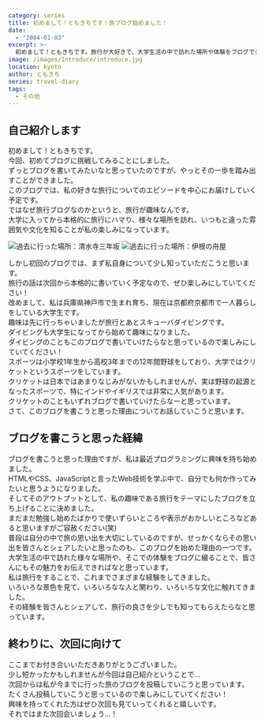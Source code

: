 ```yaml
---
category: series
title: 初めまして！ともきちです！旅ブログ始めました！
date:
  - "2004-01-03"
excerpt: >-
  初めまして！ともきちです。旅行が大好きで、大学生活の中で訪れた場所や体験をブログでシェアしていこうと思っています。プログラミングを学びながら、自分の旅の思い出を形にするためにこのブログを立ち上げました。次回からは実際に訪れた場所についてのエピソードをお届けするので、ぜひ楽しみにしていてください！
image: /images/Introduce/introduce.jpg
location: kyoto
author: ともきち
series: travel-diary
tags:
  - その他
---
```


## 自己紹介します

初めまして！ともきちです。  
今回、初めてブログに挑戦してみることにしました。  
ずっとブログを書いてみたいなと思っていたのですが、やっとその一歩を踏み出すことができました。  
このブログでは、私の好きな旅行についてのエピソードを中心にお届けしていく予定です。  
ではなぜ旅行ブログなのかというと、旅行が趣味なんです。  
大学に入ってから本格的に旅行にハマり、様々な場所を訪れ、いつもと違った雰囲気や文化を知ることが私の楽しみになっています。

![過去に行った場所：清水寺三年坂](/images/Kyoto/sannenzaka.jpg)
![過去に行った場所：伊根の舟屋](/images/Kyoto/ine-boathouse.jpg)

しかし初回のブログでは、まず私自身について少し知っていただこうと思います。  
旅行の話は次回から本格的に書いていく予定なので、ぜひ楽しみにしていてください！  
改めまして、私は兵庫県神戸市で生まれ育ち、現在は京都府京都市で一人暮らしをしている大学生です。  
趣味は先に行っちゃいましたが旅行とあとスキューバダイビングです。  
ダイビングも大学生になってから始めて趣味になりました。  
ダイビングのこともこのブログで書いていけたらなと思っているので楽しみにしていてください！  
スポーツは小学校1年生から高校3年までの12年間野球をしており、大学ではクリケットというスポーツをしています。  
クリケットは日本ではあまりなじみがないかもしれませんが、実は野球の起源となったスポーツで、特にインドやイギリスでは非常に人気があります。  
クリケットのこともいずれブログで書いていけたらなーと思っています。  
さて、このブログを書こうと思った理由についてお話していこうと思います。

## ブログを書こうと思った経緯

ブログを書こうと思った理由ですが、私は最近プログラミングに興味を持ち始めました。  
HTMLやCSS、JavaScriptと言ったWeb技術を学ぶ中で、自分でも何か作ってみたいと思うようになりました。  
そしてそのアウトプットとして、私の趣味である旅行をテーマにしたブログを立ち上げることに決めました。  
まだまだ勉強し始めたばかりで使いずらいところや表示がおかしいところなどあると思いますがご容赦ください(笑)  
普段は自分の中で旅の思い出を大切にしているのですが、せっかくならその思い出を皆さんとシェアしたいと思ったのも、このブログを始めた理由の一つです。  
大学生活の中で訪れた様々な場所や、そこでの体験をブログに綴ることで、皆さんにもその魅力をお伝えできればなと思っています。  
私は旅行をすることで、これまでさまざまな経験をしてきました。  
いろいろな景色を見て、いろいろなな人と関わり、いろいろな文化に触れてきました。  
その経験を皆さんとシェアして、旅行の良さを少しでも知ってもらえたらなと思っています。

## 終わりに、次回に向けて

ここまでお付き合いいただきありがとうございました。  
少し短かったかもしれませんが今回は自己紹介ということで...  
次回からは私が今までに行った旅のブログを投稿していこうと思っています。  
たくさん投稿していこうと思っているので楽しみにしていてください！  
興味を持ってくれた方はぜひ次回も見ていってくれると嬉しいです。  
それではまた次回会いましょう...！
